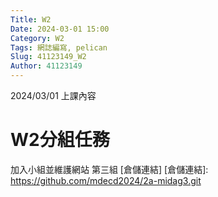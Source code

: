 ```yaml
---
Title: W2
Date: 2024-03-01 15:00
Category: W2
Tags: 網誌編寫, pelican
Slug: 41123149_W2
Author: 41123149
---
```


2024/03/01 上課內容

<!-- PELICAN_END_SUMMARY -->

# W2分組任務 
加入小組並維護網站
第三組 [倉儲連結]
[倉儲連結]: https://github.com/mdecd2024/2a-midag3.git